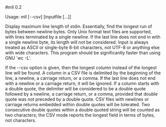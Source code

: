 #mll 0.2

Usage: mll [--csv] [inputfile [...]]

Display maximum line length of stdin. Essentially, find the longest
run of bytes between newline bytes. Only Unix format text files are
supported, with lines terminated by a single newline. If the last
line does not end in with a single newline byte, its length will
not be considered. Input is always treated as ASCII or single-byte
8-bit characters, not UTF-8 or anything else with wide characters.
This program should be significantly faster than using GNU `wc -L'.

If the --csv option is given, then the longest column instead of
the longest line will be found. A column in a CSV file is delimited
by the beginning of the line, a newline, a carriage return, or a
comma. If the last line does not end with a newline or a carriage
return, it will be ignored. If a column starts with a double quote,
the delimiter will be considered to be a double quote followed by
a newline, a carriage return, or a comma, provided that double quote
was not preceded by a double quote. CSV files with newlines or
carriage returns embedded within double quotes will be tolerated.
Two consecutive double quotes within a double quoted string will
be counted as two characters; the CSV mode reports the longest field
in terms of bytes, not characters.
